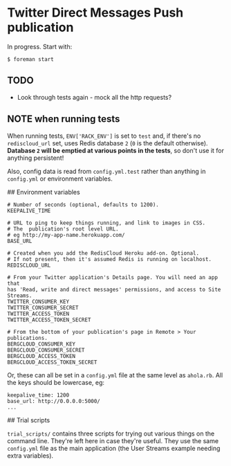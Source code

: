 # Twitter Direct Messages Push publication

In progress. Start with:

	$ foreman start

## TODO

* Look through tests again - mock all the http requests?


## NOTE when running tests

When running tests, `ENV['RACK_ENV']` is set to `test` and, if there's no `rediscloud_url` set, uses Redis database `2` (`0` is the default otherwise).  **Database `2` will be emptied at various points in the tests**, so don't use it for anything persistent!

Also, config data is read from `config.yml.test` rather than anything in
`config.yml` or environment variables.


## Environment variables

    # Number of seconds (optional, defaults to 1200).
    KEEPALIVE_TIME 

    # URL to ping to keep things running, and link to images in CSS.
    # The  publication's root level URL.
    # eg http://my-app-name.herokuapp.com/
    BASE_URL

    # Created when you add the RedisCloud Heroku add-on. Optional.
    # If not present, then it's assumed Redis is running on localhost.
    REDISCLOUD_URL

    # From your Twitter application's Details page. You will need an app that
	has 'Read, write and direct messages' permissions, and access to Site Streams.
    TWITTER_CONSUMER_KEY
    TWITTER_CONSUMER_SECRET
	TWITTER_ACCESS_TOKEN
	TWITTER_ACCESS_TOKEN_SECRET

    # From the bottom of your publication's page in Remote > Your publications.
    BERGCLOUD_CONSUMER_KEY
    BERGCLOUD_CONSUMER_SECRET
    BERGCLOUD_ACCESS_TOKEN
    BERGCLOUD_ACCESS_TOKEN_SECRET

Or, these can all be set in a `config.yml` file at the same level as
`ahola.rb`. All the keys should be lowercase, eg:

	keepalive_time: 1200
	base_url: http://0.0.0.0:5000/
	...

## Trial scripts

`trial_scripts/` contains three scripts for trying out various things on the
command line. They're left here in case they're useful. They use the same
`config.yml` file as the main application (the User Streams example needing
extra variables).

